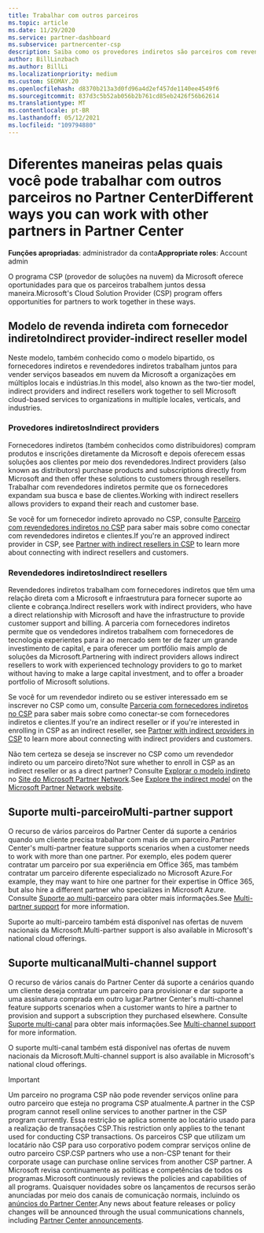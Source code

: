 ```yaml
---
title: Trabalhar com outros parceiros
ms.topic: article
ms.date: 11/29/2020
ms.service: partner-dashboard
ms.subservice: partnercenter-csp
description: Saiba como os provedores indiretos são parceiros com revendedores indiretos no programa CSP (provedor de soluções na nuvem) e determinam qual é a função certa para você.
author: BillLinzbach
ms.author: BillLi
ms.localizationpriority: medium
ms.custom: SEOMAY.20
ms.openlocfilehash: d8370b213a3d0fd96a4d2ef457de1140ee4549f6
ms.sourcegitcommit: 837d3c5b52ab056b2b761cd85eb2426f56b62614
ms.translationtype: MT
ms.contentlocale: pt-BR
ms.lasthandoff: 05/12/2021
ms.locfileid: "109794880"
---
```

# <a name="different-ways-you-can-work-with-other-partners-in-partner-center"></a><span data-ttu-id="188fc-103">Diferentes maneiras pelas quais você pode trabalhar com outros parceiros no Partner Center</span><span class="sxs-lookup"><span data-stu-id="188fc-103">Different ways you can work with other partners in Partner Center</span></span>

<span data-ttu-id="188fc-104">**Funções apropriadas**: administrador da conta</span><span class="sxs-lookup"><span data-stu-id="188fc-104">**Appropriate roles**: Account admin</span></span>

<span data-ttu-id="188fc-105">O programa CSP (provedor de soluções na nuvem) da Microsoft oferece oportunidades para que os parceiros trabalhem juntos dessa maneira.</span><span class="sxs-lookup"><span data-stu-id="188fc-105">Microsoft's Cloud Solution Provider (CSP) program offers opportunities for partners to work together in these ways.</span></span>

## <a name="indirect-provider-indirect-reseller-model"></a><span data-ttu-id="188fc-106">Modelo de revenda indireta com fornecedor indireto</span><span class="sxs-lookup"><span data-stu-id="188fc-106">Indirect provider-indirect reseller model</span></span>

<span data-ttu-id="188fc-107">Neste modelo, também conhecido como o modelo bipartido, os fornecedores indiretos e revendedores indiretos trabalham juntos para vender serviços baseados em nuvem da Microsoft a organizações em múltiplos locais e indústrias.</span><span class="sxs-lookup"><span data-stu-id="188fc-107">In this model, also known as the two-tier model, indirect providers and indirect resellers work together to sell Microsoft cloud-based services to organizations in multiple locales, verticals, and industries.</span></span>

### <a name="indirect-providers"></a><span data-ttu-id="188fc-108">Provedores indiretos</span><span class="sxs-lookup"><span data-stu-id="188fc-108">Indirect providers</span></span>

<span data-ttu-id="188fc-109">Fornecedores indiretos (também conhecidos como distribuidores) compram produtos e inscrições diretamente da Microsoft e depois oferecem essas soluções aos clientes por meio dos revendedores.</span><span class="sxs-lookup"><span data-stu-id="188fc-109">Indirect providers (also known as distributors) purchase products and subscriptions directly from Microsoft and then offer these solutions to customers through resellers.</span></span> <span data-ttu-id="188fc-110">Trabalhar com revendedores indiretos permite que os fornecedores expandam sua busca e base de clientes.</span><span class="sxs-lookup"><span data-stu-id="188fc-110">Working with indirect resellers allows providers to expand their reach and customer base.</span></span>

<span data-ttu-id="188fc-111">Se você for um fornecedor indireto aprovado no CSP, consulte [Parceiro com revendedores indiretos no CSP](indirect-provider-tasks-in-partner-center.md) para saber mais sobre como conectar com revendedores indiretos e clientes.</span><span class="sxs-lookup"><span data-stu-id="188fc-111">If you're an approved indirect provider in CSP, see [Partner with indirect resellers in CSP](indirect-provider-tasks-in-partner-center.md) to learn more about connecting with indirect resellers and customers.</span></span>

### <a name="indirect-resellers"></a><span data-ttu-id="188fc-112">Revendedores indiretos</span><span class="sxs-lookup"><span data-stu-id="188fc-112">Indirect resellers</span></span>

<span data-ttu-id="188fc-113">Revendedores indiretos trabalham com fornecedores indiretos que têm uma relação direta com a Microsoft e infraestrutura para fornecer suporte ao cliente e cobrança.</span><span class="sxs-lookup"><span data-stu-id="188fc-113">Indirect resellers work with indirect providers, who have a direct relationship with Microsoft and have the infrastructure to provide customer support and billing.</span></span> <span data-ttu-id="188fc-114">A parceria com fornecedores indiretos permite que os vendedores indiretos trabalhem com fornecedores de tecnologia experientes para ir ao mercado sem ter de fazer um grande investimento de capital, e para oferecer um portfólio mais amplo de soluções da Microsoft.</span><span class="sxs-lookup"><span data-stu-id="188fc-114">Partnering with indirect providers allows indirect resellers to work with experienced technology providers to go to market without having to make a large capital investment, and to offer a broader portfolio of Microsoft solutions.</span></span>

<span data-ttu-id="188fc-115">Se você for um revendedor indireto ou se estiver interessado em se inscrever no CSP como um, consulte [Parceria com fornecedores indiretos no CSP](indirect-reseller-tasks-in-partner-center.md) para saber mais sobre como conectar-se com fornecedores indiretos e clientes.</span><span class="sxs-lookup"><span data-stu-id="188fc-115">If you're an indirect reseller or if you're interested in enrolling in CSP as an indirect reseller, see [Partner with indirect providers in CSP](indirect-reseller-tasks-in-partner-center.md) to learn more about connecting with indirect providers and customers.</span></span>

<span data-ttu-id="188fc-116">Não tem certeza se deseja se inscrever no CSP como um revendedor indireto ou um parceiro direto?</span><span class="sxs-lookup"><span data-stu-id="188fc-116">Not sure whether to enroll in CSP as an indirect reseller or as a direct partner?</span></span> <span data-ttu-id="188fc-117">Consulte [Explorar o modelo indireto](https://partner.microsoft.com/cloud-solution-provider/indirect) no [Site do Microsoft Partner Network](https://partner.microsoft.com).</span><span class="sxs-lookup"><span data-stu-id="188fc-117">See [Explore the indirect model](https://partner.microsoft.com/cloud-solution-provider/indirect) on the [Microsoft Partner Network website](https://partner.microsoft.com).</span></span>

## <a name="multi-partner-support"></a><span data-ttu-id="188fc-118">Suporte multi-parceiro</span><span class="sxs-lookup"><span data-stu-id="188fc-118">Multi-partner support</span></span>

<span data-ttu-id="188fc-119">O recurso de vários parceiros do Partner Center dá suporte a cenários quando um cliente precisa trabalhar com mais de um parceiro.</span><span class="sxs-lookup"><span data-stu-id="188fc-119">Partner Center's multi-partner feature supports scenarios when a customer needs to work with more than one partner.</span></span> <span data-ttu-id="188fc-120">Por exemplo, eles podem querer contratar um parceiro por sua experiência em Office 365, mas também contratar um parceiro diferente especializado no Microsoft Azure.</span><span class="sxs-lookup"><span data-stu-id="188fc-120">For example, they may want to hire one partner for their expertise in Office 365, but also hire a different partner who specializes in Microsoft Azure.</span></span> <span data-ttu-id="188fc-121">Consulte [Suporte ao multi-parceiro](multipartner.md) para obter mais informações.</span><span class="sxs-lookup"><span data-stu-id="188fc-121">See [Multi-partner support](multipartner.md) for more information.</span></span>

<span data-ttu-id="188fc-122">Suporte ao multi-parceiro também está disponível nas ofertas de nuvem nacionais da Microsoft.</span><span class="sxs-lookup"><span data-stu-id="188fc-122">Multi-partner support is also available in Microsoft's national cloud offerings.</span></span>

## <a name="multi-channel-support"></a><span data-ttu-id="188fc-123">Suporte multicanal</span><span class="sxs-lookup"><span data-stu-id="188fc-123">Multi-channel support</span></span>

<span data-ttu-id="188fc-124">O recurso de vários canais do Partner Center dá suporte a cenários quando um cliente deseja contratar um parceiro para provisionar e dar suporte a uma assinatura comprada em outro lugar.</span><span class="sxs-lookup"><span data-stu-id="188fc-124">Partner Center's multi-channel feature supports scenarios when a customer wants to hire a partner to provision and support a subscription they purchased elsewhere.</span></span> <span data-ttu-id="188fc-125">Consulte [Suporte multi-canal](multichannel.md) para obter mais informações.</span><span class="sxs-lookup"><span data-stu-id="188fc-125">See [Multi-channel support](multichannel.md) for more information.</span></span>

<span data-ttu-id="188fc-126">O suporte multi-canal também está disponível nas ofertas de nuvem nacionais da Microsoft.</span><span class="sxs-lookup"><span data-stu-id="188fc-126">Multi-channel support is also available in Microsoft's national cloud offerings.</span></span>

> [!IMPORTANT]  
> <span data-ttu-id="188fc-127">Um parceiro no programa CSP não pode revender serviços online para outro parceiro que esteja no programa CSP atualmente.</span><span class="sxs-lookup"><span data-stu-id="188fc-127">A partner in the CSP program cannot resell online services to another partner in the CSP program currently.</span></span> <span data-ttu-id="188fc-128">Essa restrição se aplica somente ao locatário usado para a realização de transações CSP.</span><span class="sxs-lookup"><span data-stu-id="188fc-128">This restriction only applies to the tenant used for conducting CSP transactions.</span></span> <span data-ttu-id="188fc-129">Os parceiros CSP que utilizam um locatário não CSP para uso corporativo podem comprar serviços online de outro parceiro CSP.</span><span class="sxs-lookup"><span data-stu-id="188fc-129">CSP partners who use a non-CSP tenant for their corporate usage can purchase online services from another CSP partner.</span></span> <span data-ttu-id="188fc-130">A Microsoft revisa continuamente as políticas e competências de todos os programas.</span><span class="sxs-lookup"><span data-stu-id="188fc-130">Microsoft continuously reviews the policies and capabilities of all programs.</span></span> <span data-ttu-id="188fc-131">Quaisquer novidades sobre os lançamentos de recursos serão anunciadas por meio dos canais de comunicação normais, incluindo os [anúncios do Partner Center](announcements/index.md).</span><span class="sxs-lookup"><span data-stu-id="188fc-131">Any news about feature releases or policy changes will be announced through the usual communications channels, including [Partner Center announcements](announcements/index.md).</span></span>
